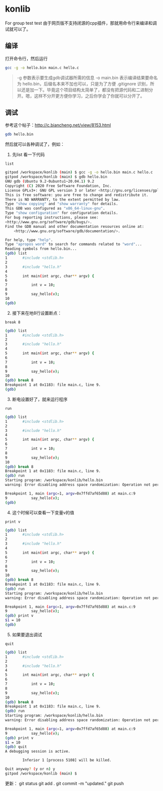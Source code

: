 # konlib
For group
test test
由于网页版不支持闭源的cpp插件，那就用命令行来编译和调试就可以了。

## 编译

打开命令行，然后运行

```bash
gcc -g -o hello.bin main.c hello.c
```

> -g 参数表示要生成gdb调试器所需的信息
> -o main.bin 表示编译结果要命名为 hello.bin，后缀名本来不加也可以，只是为了方便 .gitignore 识别，所以还是加一下。毕竟这个项目结构太简单了，都没有把源代码和二进制分开。嗯，这样不分开更方便你学习，之后你学会了你就可以分开了。

## 调试

参考这个帖子：http://c.biancheng.net/view/8153.html

```bash
gdb hello.bin
```

然后就可以各种调试了，例如：
1. 先list 看一下代码

`list`

```bash
gitpod /workspace/konlib (main) $ gcc -g -o hello.bin main.c hello.c
gitpod /workspace/konlib (main) $ gdb hello.bin
GNU gdb (Ubuntu 9.2-0ubuntu1~20.04.1) 9.2
Copyright (C) 2020 Free Software Foundation, Inc.
License GPLv3+: GNU GPL version 3 or later <http://gnu.org/licenses/gpl.html>
This is free software: you are free to change and redistribute it.
There is NO WARRANTY, to the extent permitted by law.
Type "show copying" and "show warranty" for details.
This GDB was configured as "x86_64-linux-gnu".
Type "show configuration" for configuration details.
For bug reporting instructions, please see:
<http://www.gnu.org/software/gdb/bugs/>.
Find the GDB manual and other documentation resources online at:
    <http://www.gnu.org/software/gdb/documentation/>.

For help, type "help".
Type "apropos word" to search for commands related to "word"...
Reading symbols from hello.bin...
(gdb) list
1       #include <stdlib.h>
2
3       #include "hello.h"
4
5       int main(int argc, char** argv) {
6
7           int v = 10;
8
9           say_hello(v);
10
(gdb) 
```

2. 接下来在地8行设置断点：

`break 8`

```bash
(gdb) list
1       #include <stdlib.h>
2
3       #include "hello.h"
4
5       int main(int argc, char** argv) {
6
7           int v = 10;
8
9           say_hello(v);
10
(gdb) break 8
Breakpoint 1 at 0x1183: file main.c, line 9.
(gdb) 
```

3. 断电设置好了，就来运行程序

`run`

```bash
(gdb) list
1       #include <stdlib.h>
2
3       #include "hello.h"
4
5       int main(int argc, char** argv) {
6
7           int v = 10;
8
9           say_hello(v);
10
(gdb) break 8
Breakpoint 1 at 0x1183: file main.c, line 9.
(gdb) run
Starting program: /workspace/konlib/hello.bin 
warning: Error disabling address space randomization: Operation not permitted

Breakpoint 1, main (argc=1, argv=0x7ffd7af65d88) at main.c:9
9           say_hello(v);
(gdb) 
```

4. 这个时候可以查看一下变量v的值

`print v`

```bash
(gdb) list
1       #include <stdlib.h>
2
3       #include "hello.h"
4
5       int main(int argc, char** argv) {
6
7           int v = 10;
8
9           say_hello(v);
10
(gdb) break 8
Breakpoint 1 at 0x1183: file main.c, line 9.
(gdb) run
Starting program: /workspace/konlib/hello.bin 
warning: Error disabling address space randomization: Operation not permitted

Breakpoint 1, main (argc=1, argv=0x7ffd7af65d88) at main.c:9
9           say_hello(v);
(gdb) print v
$1 = 10
(gdb) 
```

5. 如果要退出调试

`quit`

```bash
(gdb) list
1       #include <stdlib.h>
2
3       #include "hello.h"
4
5       int main(int argc, char** argv) {
6
7           int v = 10;
8
9           say_hello(v);
10
(gdb) break 8
Breakpoint 1 at 0x1183: file main.c, line 9.
(gdb) run
Starting program: /workspace/konlib/hello.bin 
warning: Error disabling address space randomization: Operation not permitted

Breakpoint 1, main (argc=1, argv=0x7ffd7af65d88) at main.c:9
9           say_hello(v);
(gdb) print v
$1 = 10
(gdb) quit
A debugging session is active.

        Inferior 1 [process 5108] will be killed.

Quit anyway? (y or n) y
gitpod /workspace/konlib (main) $ 
```

更新：
git status
git add .
git commit -m "updated."
git push